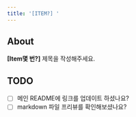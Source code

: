```yaml
---
title: '[ITEM?] '
---
```



## About
<!-- 아이템 번호와 제목을 적어주세요. -->
**[Item몇 번?]** 제목을 작성해주세요.

## TODO
- [ ] 메인 README에 링크를 업데이트 하셨나요?
- [ ] markdown 파일 프리뷰를 확인해보셨나요?
